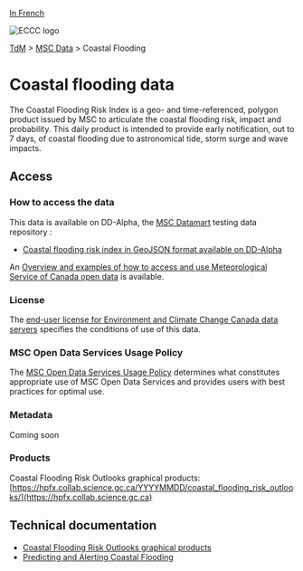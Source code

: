 [In French](readme_coastal-flooding_fr.md)

![ECCC logo](../../img_eccc-logo.png)

[TdM](../../readme_en.md) > [MSC Data](../readme_en.md) > Coastal Flooding

# Coastal flooding data

The Coastal Flooding Risk Index is a geo- and time-referenced, polygon product issued by MSC to articulate the coastal flooding risk, impact and probability. This daily product is intended to provide early notification, out to 7 days, of coastal flooding due to astronomical tide, storm surge and wave impacts.

## Access

### How to access the data

This data is available on DD-Alpha, the [MSC Datamart](../../msc-datamart/readme_en.md) testing data repository :

* [Coastal flooding risk index in GeoJSON format available on DD-Alpha](readme_coastal-flooding-risk-index-datamart_en.md) 

An [Overview and examples of how to access and use Meteorological Service of Canada open data](../../usage/readme_en.md) is available. 

### License

The [end-user license for Environment and Climate Change Canada data servers](.../.../license/readme_en.md) specifies the conditions of use of this data.

### MSC Open Data Services Usage Policy

The [MSC Open Data Services Usage Policy](../.../usage-policy/readme_en.md) determines what constitutes appropriate use of MSC Open Data Services and provides users with best practices for optimal use.

### Metadata

Coming soon

### Products

Coastal Flooding Risk Outlooks graphical products: [https://hpfx.collab.science.gc.ca/YYYYMMDD/coastal_flooding_risk_outlooks/](https://hpfx.collab.science.gc.ca)

## Technical documentation

* [Coastal Flooding Risk Outlooks graphical products](https://hpfx.collab.science.gc.ca/docs/CoastalFloodingRiskOutlook_Specs_Graphical_1A_EN.pdf) 
* [Predicting and Alerting Coastal Flooding](https://www.canada.ca/en/services/environment/weather/other-services/coastal-flooding-prediction-alert.html)
